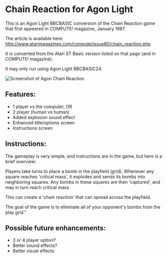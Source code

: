 # Chain Reaction for Agon Light
 This is an Agon Light BBCBASIC conversion of the Chain Reaction game that first appeared in COMPUTE! magazine, January 1987.

 The article is available here: http://www.atarimagazines.com/compute/issue80/chain_reaction.php

 It is converted from the Atari ST Basic version listed on that page (and in COMPUTE! magazine).

 It may only run using Agon Light BBCBASIC24.

<picture>
    <img alt="Screenshot of Agon Chain Reaction" src="CR_screenshot.png">
</picture>

## Features:

- 1 player vs the computer, OR
- 2 player (human vs human)
- Added explosion sound effect
- Enhanced title/options screen
- Instructions screen

## Instructions:

The gameplay is very simple, and instructions are in the game, but here is a brief overview:

Players take turns to place a bomb in the playfield (grid).
Whenever any square reaches 'critical mass', it explodes and sends its bombs
into neighboring squares. Any bombs in these squares are then 'captured', and may in turn 
reach critical mass.

This can create a 'chain reaction' that can spread across the playfield.

The goal of the game is to eliminate all of your opponent's bombs from the play grid."


## Possible future enhancements:
- 3 or 4 player option?
- Better sound effects?
- Better visual effects
